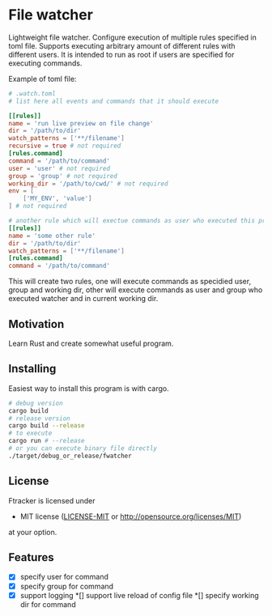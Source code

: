# File watcher

Lightweight file watcher.
Configure execution of multiple rules specified in toml file.
Supports executing arbitrary amount of different rules with different users.
It is intended to run as root if users are specified for executing commands.


Example of toml file:
```toml
# .watch.toml
# list here all events and commands that it should execute

[[rules]]
name = 'run live preview on file change'
dir = '/path/to/dir'
watch_patterns = ['**/filename']
recursive = true # not required
[rules.command]
command = '/path/to/command'
user = 'user' # not required
group = 'group' # not required
working_dir = '/path/to/cwd/' # not required
env = [
	['MY_ENV', 'value']
] # not required

# another rule which will exectue commands as user who executed this program
[[rules]]
name = 'some other rule'
dir = '/path/to/dir'
watch_patterns = ['**/filename']
[rules.command]
command = '/path/to/command'
```
This will create two rules, one will execute commands as specidied user, group and working dir, other will execute commands as user and group who executed watcher and in current working dir.

## Motivation
Learn Rust and create somewhat useful program.

## Installing
Easiest way to install this program is with cargo.
```bash
# debug version
cargo build 
# release version
cargo build --release
# to execute
cargo run # --release
# or you can execute binary file directly
./target/debug_or_release/fwatcher
```

## License

Ftracker is licensed under 

 * MIT license ([LICENSE-MIT](LICENSE-MIT) or
   http://opensource.org/licenses/MIT)

at your option.

## Features
 *[x] specify user for command
 *[x] specify group for command
 *[x] support logging
 *[] support live reload of config file
 *[] specify working dir for command
